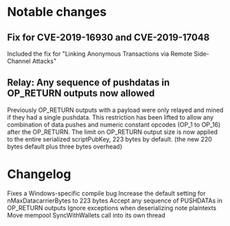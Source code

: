 Notable changes
===============

Fix for CVE-2019-16930 and CVE-2019-17048
-----------------------------------------
Included the fix for "Linking Anonymous Transactions via Remote Side-Channel Attacks"

Relay: Any sequence of pushdatas in OP_RETURN outputs now allowed
-----------------------------------------------------------------
Previously OP_RETURN outputs with a payload were only relayed and mined if they had a single pushdata. This restriction has been lifted to allow any combination of data pushes and numeric constant opcodes (OP_1 to OP_16) after the OP_RETURN. The limit on OP_RETURN output size is now applied to the entire serialized scriptPubKey, 223 bytes by default. (the new 220 bytes default plus three bytes overhead)

Changelog
=========
Fixes a Windows-specific compile bug
Increase the default setting for nMaxDatacarrierBytes to 223 bytes
Accept any sequence of PUSHDATAs in OP_RETURN outputs
Ignore exceptions when deserializing note plaintexts
Move mempool SyncWithWallets call into its own thread
